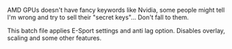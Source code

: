 AMD GPUs doesn't have fancy keywords like Nvidia, some people might tell I'm wrong and try to sell their "secret keys"... Don't fall to them.

This batch file applies E-Sport settings and anti lag option. Disables overlay, scaling and some other features.
